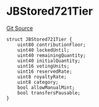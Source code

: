 # JBStored721Tier
[Git Source](https://github.com/jbx-protocol/juice-721-delegate/blob/24c33179caef17b169ec5b6eb95923f5da66bf32/contracts/structs/JBStored721Tier.sol)


```solidity
struct JBStored721Tier {
    uint80 contributionFloor;
    uint40 lockedUntil;
    uint40 remainingQuantity;
    uint40 initialQuantity;
    uint16 votingUnits;
    uint16 reservedRate;
    uint8 royaltyRate;
    uint8 category;
    bool allowManualMint;
    bool transfersPausable;
}
```

